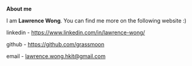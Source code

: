 
**About me**

I am **Lawrence Wong**. You can find me more on the following website :)

linkedin - https://www.linkedin.com/in/lawrence-wong/ 

github - https://github.com/grassmoon

email - lawrence.wong.hkit@gmail.com